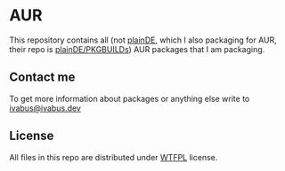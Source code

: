 # AUR

This repository contains all (not [plainDE](https://plainde.org), which I also packaging for AUR, their repo is [plainDE/PKGBUILDs](https://github.com/plainDE/PKGBUILDs)) AUR packages that I am packaging.

## Contact me

To get more information about packages or anything else write to <ivabus@ivabus.dev>

## License

All files in this repo are distributed under [WTFPL](http://www.wtfpl.net/) license.

